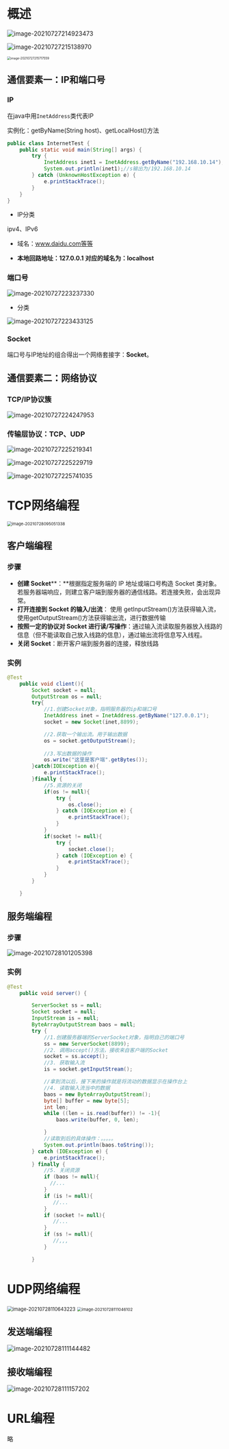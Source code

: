 # 概述

![image-20210727214923473](images/image-20210727214923473.png)

![image-20210727215138970](images/image-20210727215138970.png)

<img src="images/image-20210727215717559.png" alt="image-20210727215717559" style="zoom: 50%;" />

## 通信要素一：IP和端口号

### IP

在java中用`InetAddress`类代表IP

实例化：getByName(String host)、getLocalHost()方法

```java
public class InternetTest {
    public static void main(String[] args) {
        try {
            InetAddress inet1 = InetAddress.getByName("192.168.10.14");
            System.out.println(inet1);//s输出为/192.168.10.14
        } catch (UnknownHostException e) {
            e.printStackTrace();
        }
    }
}
```

- IP分类

ipv4、IPv6

- 域名：www.daidu.com等等

- **本地回路地址：127.0.0.1 对应的域名为：localhost**

### 端口号

![image-20210727223237330](images/image-20210727223237330.png)

- 分类

![image-20210727223433125](images/image-20210727223433125.png)

### Socket

端口号与IP地址的组合得出一个网络套接字：**Socket**。

## 通信要素二：网络协议

### TCP/IP协议簇

![image-20210727224247953](images/image-20210727224247953.png)

### 传输层协议：TCP、UDP

![image-20210727225219341](images/image-20210727225219341.png)

![image-20210727225229719](images/image-20210727225229719.png)

![image-20210727225741035](images/image-20210727225741035.png)

# TCP网络编程

<img src="images/image-20210728095051338.png" alt="image-20210728095051338" style="zoom:67%;" />

## 客户端编程

### 步骤

- **创建 Socket****：**根据指定服务端的 IP 地址或端口号构造 Socket 类对象。若服务器端响应，则建立客户端到服务器的通信线路。若连接失败，会出现异常。
- **打开连接到 Socket 的输入/出流**： 使用 getInputStream()方法获得输入流，使用getOutputStream()方法获得输出流，进行数据传输
- **按照一定的协议对 Socket 进行读/写操作**：通过输入流读取服务器放入线路的信息（但不能读取自己放入线路的信息），通过输出流将信息写入线程。
- **关闭 Socket**：断开客户端到服务器的连接，释放线路

### 实例

```java
@Test
    public void client(){
        Socket socket = null;
        OutputStream os = null;
        try{
            //1.创建Socket对象，指明服务器的ip和端口号
            InetAddress inet = InetAddress.getByName("127.0.0.1");
            socket = new Socket(inet,8899);

            //2.获取一个输出流。用于输出数据
            os = socket.getOutputStream();
            
            //3.写出数据的操作
            os.write("这里是客户端".getBytes());
        }catch(IOException e){
            e.printStackTrace();
        }finally {
            //5.资源的关闭
            if(os != null){
                try {
                    os.close();
                } catch (IOException e) {
                    e.printStackTrace();
                }
            }
            if(socket != null){
                try {
                    socket.close();
                } catch (IOException e) {
                    e.printStackTrace();
                }
            }
        }

    }
```



## 服务端编程

### 步骤

![image-20210728101205398](images/image-20210728101205398.png)

### 实例

```java
@Test
    public void server() {

        ServerSocket ss = null;
        Socket socket = null;
        InputStream is = null;
        ByteArrayOutputStream baos = null;
        try {
            //1.创建服务器端的ServerSocket对象，指明自己的端口号
            ss = new ServerSocket(8899);
            //2. 调用accept()方法，接收来自客户端的Socket
            socket = ss.accept();
            //3. 获取输入流
            is = socket.getInputStream();

            //拿到流以后，接下来的操作就是将流动的数据显示在操作台上
            //4. 读取输入流当中的数据
            baos = new ByteArrayOutputStream();
            byte[] buffer = new byte[5];
            int len;
            while ((len = is.read(buffer)) != -1){
                baos.write(buffer, 0, len);

            }
            //读取到后的具体操作：。。。。。
            System.out.println(baos.toString());
        } catch (IOException e) {
            e.printStackTrace();
        } finally {
            //5. 关闭资源
            if (baos != null){
              //...
            }
            if (is != null){
               //...
            }
            if (socket != null){
               //...
            }
            if (ss != null){
               //,,,
            }

        }
```

# UDP网络编程

<img src="images/image-20210728110643223.png" alt="image-20210728110643223" style="zoom: 80%;" />

<img src="images/image-20210728111046102.png" alt="image-20210728111046102" style="zoom:67%;" />

## 发送端编程

![image-20210728111144482](images/image-20210728111144482.png)



## 接收端编程

![image-20210728111157202](images/image-20210728111157202.png)

# URL编程

略
